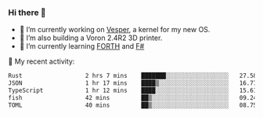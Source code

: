 ### Hi there 👋

<!--
**berkus/berkus** is a ✨ _special_ ✨ repository because its `README.md` (this file) appears on your GitHub profile.

Here are some ideas to get you started:

- 🔭 I’m currently working on ...
- 🌱 I’m currently learning ...
- 👯 I’m looking to collaborate on ...
- 🤔 I’m looking for help with ...
- 💬 Ask me about ...
- 📫 How to reach me: ...
- 😄 Pronouns: ...
- ⚡ Fun fact: ...
-->

- 🔭 I’m currently working on [Vesper](https://github.com/metta-systems/vesper), a kernel for my new OS.
- 🔭 I’m also building a Voron 2.4R2 3D printer.
- 🌱 I’m currently learning [FORTH](http://forth.com/starting-forth/) and [F#](https://fsharpforfunandprofit.com/)

💼 My recent activity:

<!--START_SECTION:waka-->

```txt
Rust                  2 hrs 7 mins    ███████░░░░░░░░░░░░░░░░░░   27.58 %
JSON                  1 hr 17 mins    ████▒░░░░░░░░░░░░░░░░░░░░   16.77 %
TypeScript            1 hr 12 mins    ████░░░░░░░░░░░░░░░░░░░░░   15.61 %
fish                  42 mins         ██▒░░░░░░░░░░░░░░░░░░░░░░   09.24 %
TOML                  40 mins         ██▒░░░░░░░░░░░░░░░░░░░░░░   08.75 %
```

<!--END_SECTION:waka-->
